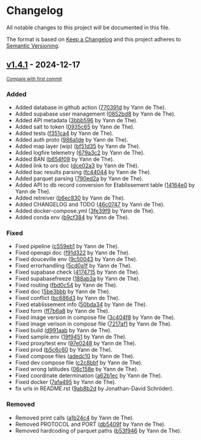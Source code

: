 # Changelog

All notable changes to this project will be documented in this file.

The format is based on [Keep a Changelog](http://keepachangelog.com/en/1.0.0/)
and this project adheres to [Semantic Versioning](http://semver.org/spec/v2.0.0.html).

<!-- insertion marker -->
## [v1.4.1](https://github.com/ydethe/douceville/releases/tag/v1.4.1) - 2024-12-17

<small>[Compare with first commit](https://github.com/ydethe/douceville/compare/6448a3f07741a43017c3c9e4af931f4e038e2c28...v1.4.1)</small>

### Added

- Added database in github action ([770391d](https://github.com/ydethe/douceville/commit/770391dc2518bc1f198998daa91456b0ec664aeb) by Yann de The).
- Added supabase user management ([0852bd8](https://github.com/ydethe/douceville/commit/0852bd88a31317ab7883e46e1d3a3b527f94afb3) by Yann de The).
- Added API metadata ([3bbb596](https://github.com/ydethe/douceville/commit/3bbb59629bc04f4affcdd45cad5d71c701e19ae7) by Yann de The).
- Added salt to token ([0935c65](https://github.com/ydethe/douceville/commit/0935c65acc8fc981c7b77162821994b77ec27f3a) by Yann de The).
- Added tests ([f351ca4](https://github.com/ydethe/douceville/commit/f351ca489d6ff453929d23323d71e8b44aadaddd) by Yann de The).
- Added auth proto ([986a1de](https://github.com/ydethe/douceville/commit/986a1debaddf6c752d90bfc7746cbb01fb0ad290) by Yann de The).
- Added map layer (wip) ([bf51d35](https://github.com/ydethe/douceville/commit/bf51d35c66afd997800f6e09dc25fe577f6c01d9) by Yann de The).
- Added logfire telemetry ([679a3c2](https://github.com/ydethe/douceville/commit/679a3c26dc2dbb243edf25d2bb4da0c015bff293) by Yann de The).
- Added BAN ([b654f09](https://github.com/ydethe/douceville/commit/b654f09f35fae9ea1b41aaf464ea212e1bf3fb47) by Yann de The).
- Added link to ors doc ([dce02a3](https://github.com/ydethe/douceville/commit/dce02a3e3d3378bd5d3c542f0ae882c089a61b4a) by Yann de Thé).
- Added bac results parsing ([fc44044](https://github.com/ydethe/douceville/commit/fc44044bd2a1a7e29e7e9886e64f2ea4a4d5607d) by Yann de The).
- Added parquet parsing ([790ed2a](https://github.com/ydethe/douceville/commit/790ed2a1dcd9cbe6505311f4b159aa704037cd95) by Yann de The).
- Added API to db record conversion for Etablissement table ([14164e0](https://github.com/ydethe/douceville/commit/14164e0412b8b94fbfaf8ebb7f6a2285b3d08447) by Yann de The).
- Added retreiver ([b6ec830](https://github.com/ydethe/douceville/commit/b6ec830cc4abfb8c25a3dca60dab5a54944c86b5) by Yann de The).
- Added CHANGELOG and TODO ([46c0747](https://github.com/ydethe/douceville/commit/46c074758da9d73d02a961585abcea88fd809612) by Yann de The).
- Added docker-compose.yml ([3fe39f9](https://github.com/ydethe/douceville/commit/3fe39f905421819b74941468949fa98f18fdd190) by Yann de The).
- Added conda env ([b9cf384](https://github.com/ydethe/douceville/commit/b9cf3843a226d1fa21d7e4de92b447b05db7939e) by Yann de The).

### Fixed

- Fixed pipeline ([c559eb1](https://github.com/ydethe/douceville/commit/c559eb1af8af026c7ea84120e9e1d26ca9d864eb) by Yann de The).
- Fixed openapi doc ([f91d322](https://github.com/ydethe/douceville/commit/f91d3225234d2ff0002649b9a6405236437d15af) by Yann de The).
- Fixed douceville env ([9c50043](https://github.com/ydethe/douceville/commit/9c50043d2967e6e8533cd1341aaf56551bf19fa8) by Yann de The).
- Fixed errorhandling ([5cd0a1f](https://github.com/ydethe/douceville/commit/5cd0a1f2be42a13d46636d82bbcf99c4a81f437f) by Yann de The).
- Fixed supabase check ([4174715](https://github.com/ydethe/douceville/commit/417471585f130f5ee611a211e0e3a5b61aef124b) by Yann de The).
- Fixed supabasefreeze ([188ab3a](https://github.com/ydethe/douceville/commit/188ab3a4c346aef8b99b810547379f6a0fdcc130) by Yann de The).
- Fixed routing ([fbd0c54](https://github.com/ydethe/douceville/commit/fbd0c5418fd152f5a5367ddda7a2c67b35a55a49) by Yann de The).
- Fixed doc ([5be3bbb](https://github.com/ydethe/douceville/commit/5be3bbb1b833da79b55b51cedcee931a8c0d935c) by Yann de The).
- Fixed conflict ([bc686d3](https://github.com/ydethe/douceville/commit/bc686d3686b88f6ab34570e28fe53855585cd473) by Yann de The).
- Fixed etablissement info ([50bda34](https://github.com/ydethe/douceville/commit/50bda3480980b7cc6835b80881c84d5964455bd1) by Yann de The).
- Fixed form ([ff7b6a8](https://github.com/ydethe/douceville/commit/ff7b6a843e22ab3d93312341aad30a54bd2b4b17) by Yann de The).
- Fixed image version in compose file ([3c404f8](https://github.com/ydethe/douceville/commit/3c404f8e514e9026d67a54501b864045e09d39ed) by Yann de The).
- Fixed image verison in compose file ([7217af1](https://github.com/ydethe/douceville/commit/7217af1c0a2472b27b60028b51d6da51568e202a) by Yann de The).
- Fixed build ([d991aab](https://github.com/ydethe/douceville/commit/d991aab81760873f31b9cba0e45864c0e95d978b) by Yann de The).
- Fixed sample.env ([19f9451](https://github.com/ydethe/douceville/commit/19f9451aa235f165764afee6e4cd636994ab70b2) by Yann de The).
- Fixed proxy/test env ([97e0248](https://github.com/ydethe/douceville/commit/97e0248f2b32c2b80d65a23bf85b638c4b62bb09) by Yann de The).
- Fixed prod ([b5c6c60](https://github.com/ydethe/douceville/commit/b5c6c60e22065b9d2681e54ec93fb2133ff4b42c) by Yann de The).
- Fixed compose files ([adedc10](https://github.com/ydethe/douceville/commit/adedc10604f749819132f64a12115361f4c207da) by Yann de The).
- Fixed dev compose file ([c2c8bbf](https://github.com/ydethe/douceville/commit/c2c8bbf88c5c9609d60402e910b331cf776d6d8d) by Yann de The).
- Fixed wrong latitudes ([06c158e](https://github.com/ydethe/douceville/commit/06c158efa6200af73987f44a721d8e0fbd579ee6) by Yann de The).
- Fixed coordinate determination ([a62b1ec](https://github.com/ydethe/douceville/commit/a62b1ecbd2429c29119ca19d1a259e17eedd7c07) by Yann de The).
- Fixed docker ([7afa495](https://github.com/ydethe/douceville/commit/7afa495dfce0ca378716c813629f6021d89ef1bb) by Yann de The).
- fix urls in README.rst ([9ab8b2d](https://github.com/ydethe/douceville/commit/9ab8b2d0d149338f9fb4e4c3dfdb56a877f93fd9) by Jonathan-David Schröder).

### Removed

- Removed print calls ([a1b24c4](https://github.com/ydethe/douceville/commit/a1b24c4fc0b07e463fd87558035d79e12dda978c) by Yann de The).
- Removed PROTOCOL and PORT ([db5409f](https://github.com/ydethe/douceville/commit/db5409f9e7339aad3a26f3aa27f6dc714e4cb957) by Yann de The).
- Removed hardcoding of parquet paths ([b53f946](https://github.com/ydethe/douceville/commit/b53f9467519bfda5a1207e14104381fad8373417) by Yann de The).

